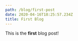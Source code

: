 ```yaml
---
path: /blog/first-post
date: 2020-04-16T18:25:57.234Z
title: First Blog
---
```

This is the **first** blog post!
